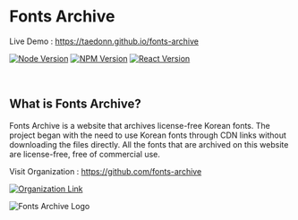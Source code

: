 # Fonts Archive

Live Demo : https://taedonn.github.io/fonts-archive

[![Node Version](https://img.shields.io/badge/featured%20on-Node%20%4016.13.2-%2368a063)](#) [![NPM Version](https://img.shields.io/badge/featured%20on-NPM%20%408.1.2-%23cc3534)](#) [![React Version](https://img.shields.io/badge/featured%20on-react--scripts%20%405.0.1-%2361DAFB)](#)

&nbsp;

## What is Fonts Archive?

Fonts Archive is a website that archives license-free Korean fonts. The project began with the need to use Korean fonts through CDN links without downloading the files directly. All the fonts that are archived on this website are license-free, free of commercial use.

Visit Organization : https://github.com/fonts-archive

[![Organization Link](https://img.shields.io/badge/featured%20on-GitHub%20Organization-%232B3137)](#)

![Fonts Archive Logo](https://i.ibb.co/bKXPjMY/fonts-archive-logo.png)
